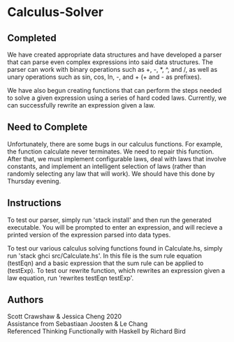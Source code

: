 # Calculus-Solver
## Completed
We have created appropriate data structures and have developed a parser that can parse even complex expressions into said data structures. The parser can work with binary operations such as +, -, *, ^, and /, as well as unary operations such as sin, cos, ln, -, and + (+ and - as prefixes).  
  
We have also begun creating functions that can perform the steps needed to solve a given expression using a series of hard coded laws. Currently, we can successfully rewrite an expression given a law.

## Need to Complete
Unfortunately, there are some bugs in our calculus functions. For example, the function calculate never terminates. We need to repair this function. After that, we must implement configurable laws, deal with laws that involve constants, and implement an intelligent selection of laws (rather than randomly selecting any law that will work). We should have this done by Thursday evening.

## Instructions
To test our parser, simply run 'stack install' and then run the generated executable. You will be prompted to enter an expression, and will recieve a printed version of the expression parsed into data types.  
  
To test our various calculus solving functions found in Calculate.hs, simply run 'stack ghci src/Calculate.hs'. In this file is the sum rule equation (testEqn) and a basic expression that the sum rule can be applied to (testExp). To test our rewrite function, which rewrites an expression given a law equation, run 'rewrites testEqn testExp'.

## Authors
Scott Crawshaw & Jessica Cheng 2020  
Assistance from Sebastiaan Joosten & Le Chang  
Referenced Thinking Functionally with Haskell by Richard Bird

